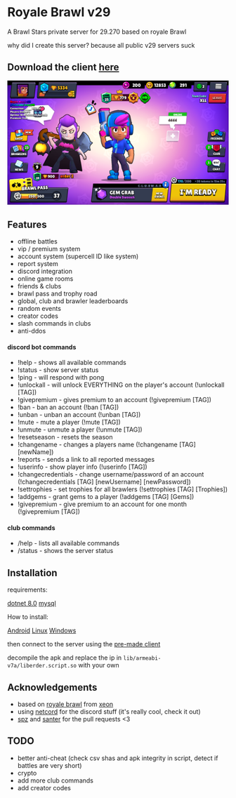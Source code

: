 # Royale Brawl v29

A Brawl Stars private server for 29.270 based on royale Brawl

why did I create this server? because all public v29 servers suck

## Download the client [here](https://mega.nz/file/WyJkAAqL#tK5PC-dkK9Cytd_NHLwBeDnuFZfsEtSPKnH81V4BF54)
![Logo](https://github.com/Erder00/royale-brawl-v29/blob/main/docs/screenshots/lobby.png?raw=true)


## Features


- offline battles
- vip / premium system
- account system (supercell ID like system)
- report system
- discord integration
- online game rooms
- friends & clubs
- brawl pass and trophy road
- global, club and brawler leaderboards
- random events
- creator codes
- slash commands in clubs
- anti-ddos

#### discord bot commands

- !help - shows all available commands  
- !status - show server status  
- !ping - will respond with pong  
- !unlockall - will unlock EVERYTHING on the player's account (!unlockall [TAG])  
- !givepremium - gives premium to an account (!givepremium [TAG])
- !ban - ban an account (!ban [TAG])  
- !unban - unban an account (!unban [TAG])  
- !mute - mute a player (!mute [TAG])  
- !unmute - unmute a player (!unmute [TAG])  
- !resetseason - resets the season
- !changename - changes a players name (!changename [TAG] [newName])
- !reports - sends a link to all reported messages  
- !userinfo - show player info (!userinfo [TAG])  
- !changecredentials - change username/password of an account (!changecredentials [TAG] [newUsername] [newPassword])  
- !settrophies - set trophies for all brawlers (!settrophies [TAG] [Trophies])  
- !addgems - grant gems to a player (!addgems [TAG] [Gems])  
- !givepremium - give premium to an account for one month (!givepremium [TAG])

#### club commands

- /help - lists all available commands
- /status - shows the server status
## Installation

requirements:

[dotnet 8.0](https://dotnet.microsoft.com/en-us/download/dotnet/8.0)
[mysql](https://dev.mysql.com/downloads/)

How to install:

[Android](https://github.com/Erder00/royale-brawl-v29/blob/main/docs/Android.md)
[Linux](https://github.com/Erder00/royale-brawl-v29/blob/main/docs/Linux.md)
[Windows](https://github.com/Erder00/royale-brawl-v29/blob/main/docs/Windows.md)

then connect to the server using the [pre-made client](https://mega.nz/file/WyJkAAqL#tK5PC-dkK9Cytd_NHLwBeDnuFZfsEtSPKnH81V4BF54)

decompile the apk and replace the ip in `lib/armeabi-v7a/liberder.script.so` with your own

## Acknowledgements

 - based on [royale brawl](https://github.com/Erder00/royale-brawl) from [xeon](https://git.xeondev.com/xeon)
 - using [netcord](https://netcord.dev) for the discord stuff (it's really cool, check it out)
 - [spz](https://github.com/spz2020) and [santer](https://github.com/SANS3R66) for the pull requests <3

## TODO

- better anti-cheat (check csv shas and apk integrity in script, detect if battles are very short)
- crypto
- add more club commands
- add creator codes
